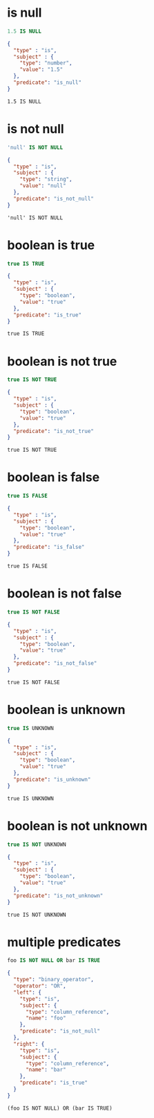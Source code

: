 # is null

```sql
1.5 IS NULL
```

```json
{
  "type" : "is",
  "subject" : {
    "type": "number",
    "value": "1.5"
  },
  "predicate": "is_null"
}
```

```text
1.5 IS NULL
```

# is not null

```sql
'null' IS NOT NULL
```

```json
{
  "type" : "is",
  "subject" : {
    "type": "string",
    "value": "null"
  },
  "predicate": "is_not_null"
}
```

```text
'null' IS NOT NULL
```

# boolean is true

```sql
true IS TRUE
```

```json
{
  "type" : "is",
  "subject" : {
    "type": "boolean",
    "value": "true"
  },
  "predicate": "is_true"
}
```

```text
true IS TRUE
```

# boolean is not true

```sql
true IS NOT TRUE
```

```json
{
  "type" : "is",
  "subject" : {
    "type": "boolean",
    "value": "true"
  },
  "predicate": "is_not_true"
}
```

```text
true IS NOT TRUE
```

# boolean is false

```sql
true IS FALSE
```

```json
{
  "type" : "is",
  "subject" : {
    "type": "boolean",
    "value": "true"
  },
  "predicate": "is_false"
}
```

```text
true IS FALSE
```

# boolean is not false

```sql
true IS NOT FALSE
```

```json
{
  "type" : "is",
  "subject" : {
    "type": "boolean",
    "value": "true"
  },
  "predicate": "is_not_false"
}
```

```text
true IS NOT FALSE
```

# boolean is unknown

```sql
true IS UNKNOWN
```

```json
{
  "type" : "is",
  "subject" : {
    "type": "boolean",
    "value": "true"
  },
  "predicate": "is_unknown"
}
```

```text
true IS UNKNOWN
```

# boolean is not unknown

```sql
true IS NOT UNKNOWN
```

```json
{
  "type" : "is",
  "subject" : {
    "type": "boolean",
    "value": "true"
  },
  "predicate": "is_not_unknown"
}
```

```text
true IS NOT UNKNOWN
```

# multiple predicates

```sql
foo IS NOT NULL OR bar IS TRUE
```

```json
{
  "type": "binary_operator",
  "operator": "OR",
  "left": {
    "type": "is",
    "subject": {
      "type": "column_reference",
      "name": "foo"
    },
    "predicate": "is_not_null"
  },
  "right": {
    "type": "is",
    "subject": {
      "type": "column_reference",
      "name": "bar"
    },
    "predicate": "is_true"
  }
}
```

```text
(foo IS NOT NULL) OR (bar IS TRUE)
```
